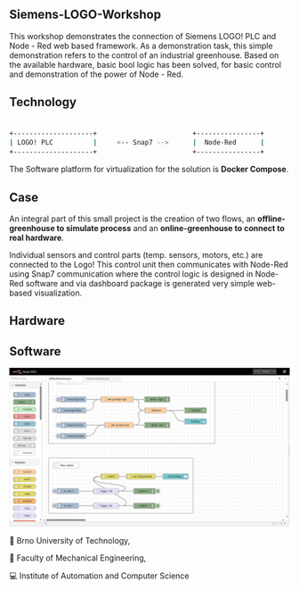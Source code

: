 ## Siemens-LOGO-Workshop

This workshop demonstrates the connection of Siemens LOGO! PLC and Node - Red web based framework. As a demonstration task, this simple demonstration refers to the control of an industrial greenhouse. Based on the available hardware, basic bool logic has been solved, for basic control and demonstration of the power of Node - Red.


## Technology

```bash

+--------------------+                        +----------------+
| LOGO! PLC          |     <-- Snap7 -->      |  Node-Red      |
+--------------------+                        +----------------+


```

The Software platform for virtualization for the solution is **Docker Compose**.

## Case

An integral part of this small project is the creation of two flows, an **offline-greenhouse to simulate process** and an **online-greenhouse to connect to real hardware**.

Individual sensors and control parts (temp. sensors, motors, etc.) are connected to the Logo! This control unit then communicates with Node-Red using Snap7 communication where the control logic is designed in Node-Red software and via dashboard package is generated very simple web-based visualization.


## Hardware


## Software

![ex1](/docs/s1.png)

:red_circle: Brno University of Technology,

:large_blue_circle: Faculty of Mechanical Engineering,

:computer: Institute of Automation and Computer Science
